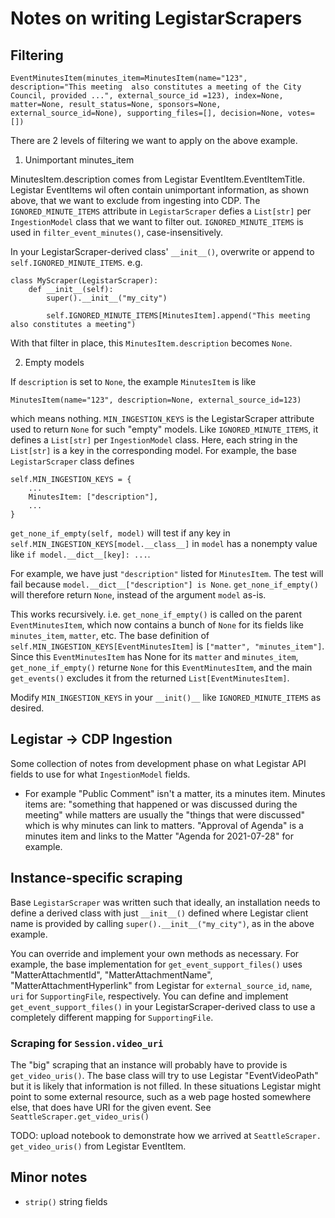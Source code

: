 # Notes on writing LegistarScrapers

## Filtering

`EventMinutesItem(minutes_item=MinutesItem(name="123", description="This meeting 
also constitutes a meeting of the City Council, provided ...", external_source_id
=123), index=None, matter=None, result_status=None, sponsors=None, 
external_source_id=None), supporting_files=[], decision=None, votes=[])`

There are 2 levels of filtering we want to apply on the above example.

1. Unimportant minutes_item

MinutesItem.description comes from Legistar EventItem.EventItemTitle. Legistar 
EventItems wil often contain unimportant information, as shown above, that we 
want to exclude from ingesting into CDP. The `IGNORED_MINUTE_ITEMS` attribute in 
`LegistarScraper` 
defies a `List[str]` per `IngestionModel` class that we want to filter out. 
`IGNORED_MINUTE_ITEMS` is used in `filter_event_minutes()`, case-insensitively.

In your LegistarScraper-derived class' `__init__()`, overwrite or append to 
`self.IGNORED_MINUTE_ITEMS`. e.g.

```
class MyScraper(LegistarScraper):
    def __init__(self):
        super().__init__("my_city")

        self.IGNORED_MINUTE_ITEMS[MinutesItem].append("This meeting also constitutes a meeting")
```

With that filter in place, this `MinutesItem.description` becomes `None`.

2. Empty models

If `description` is set to `None`, the example `MinutesItem` is like

`MinutesItem(name="123", description=None, external_source_id=123)`

which means nothing. `MIN_INGESTION_KEYS` is the LegistarScraper attribute used 
to return `None` for such "empty" models. Like `IGNORED_MINUTE_ITEMS`, it defines a `List[str]` 
per `IngestionModel` class. Here, each string in the `List[str]` is a key in the 
corresponding model. For example, the base `LegistarScraper` class defines

```
self.MIN_INGESTION_KEYS = {
    ...
    MinutesItem: ["description"],
    ...
}
```

`get_none_if_empty(self, model)` will test if any key in 
`self.MIN_INGESTION_KEYS[model.__class__]` in `model` has a nonempty value like 
`if model.__dict__[key]: ...`.

For example, we have just `"description"` listed for `MinutesItem`. The test will 
fail because `model.__dict__["description"] is None`. `get_none_if_empty()` will 
therefore return `None`, instead of the argument `model` as-is.

This works recursively. i.e. `get_none_if_empty()` is called on the parent 
`EventMinutesItem`, which now contains a bunch of `None` for its fields like 
`minutes_item`, `matter`, etc. The base definition of `self.MIN_INGESTION_KEYS[EventMinutesItem]` is `["matter", "minutes_item"]`. Since this `EventMinutesItem` has None for its `matter` and `minutes_item`, 
`get_none_if_empty()` returne `None` for this `EventMinutesItem`, and the main 
`get_events()` excludes it from the returned `List[EventMinutesItem]`.

Modify `MIN_INGESTION_KEYS` in your `__init()__` like `IGNORED_MINUTE_ITEMS` as desired.

## Legistar -> CDP Ingestion

Some collection of notes from development phase on what Legistar API fields to 
use for what `IngestionModel` fields.

- For example "Public Comment" isn't a matter, its a minutes item. Minutes items 
are: "something that happened or was discussed during the meeting" while matters 
are usually the "things that were discussed" which is why minutes can link to 
matters. "Approval of Agenda" is a minutes item and links to the Matter "Agenda 
for 2021-07-28" for example.

## Instance-specific scraping

Base `LegistarScraper` was written such that ideally, an installation needs to 
define a derived class with just `__init__()` defined where Legistar client name 
is provided by calling `super().__init__("my_city")`, as in the above example.

You can override and implement your own methods as necessary. For example, the base
implementation for `get_event_support_files()` uses "MatterAttachmentId", 
"MatterAttachmentName", "MatterAttachmentHyperlink" from Legistar for 
`external_source_id`, `name`, `uri` for `SupportingFile`, respectively. You can 
define and implement `get_event_support_files()` in your LegistarScraper-derived 
class to use a completely different mapping for `SupportingFile`.

### Scraping for `Session.video_uri`

The "big" scraping that an instance will probably have to provide is 
`get_video_uris()`. The base class will try to use Legistar "EventVideoPath" but 
it is likely that information is not filled. In these situations Legistar might 
point to some external resource, such as a web page hosted somewhere else, that 
does have URI for the given event. See `SeattleScraper.get_video_uris()`

TODO: upload notebook to demonstrate how we arrived at `SeattleScraper.
get_video_uris()` from Legistar EventItem.

## Minor notes

- `strip()` string fields
